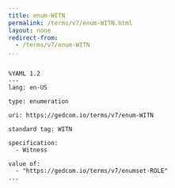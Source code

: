 ```yaml
---
title: enum-WITN
permalink: /terms/v7/enum-WITN.html
layout: none
redirect-from:
  - /terms/v7/enum-WITN
...
```


```

%YAML 1.2
---
lang: en-US

type: enumeration

uri: https://gedcom.io/terms/v7/enum-WITN

standard tag: WITN

specification:
  - Witness

value of:
  - "https://gedcom.io/terms/v7/enumset-ROLE"
...

```
